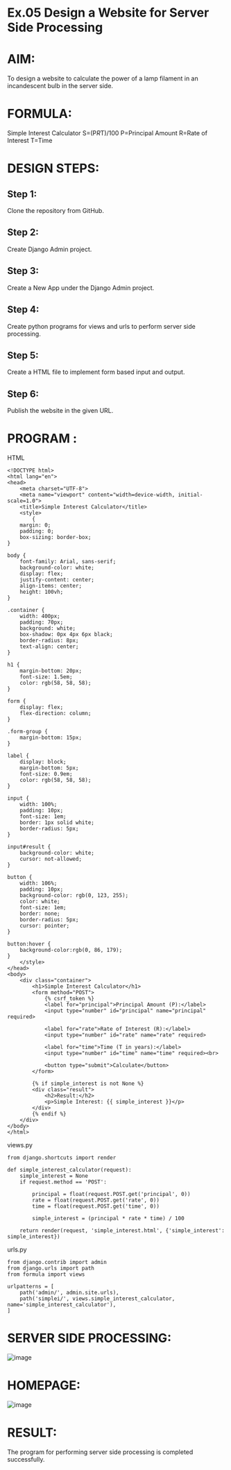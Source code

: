 # Ex.05 Design a Website for Server Side Processing
# AIM:
To design a website to calculate the power of a lamp filament in an incandescent bulb in the server side.

# FORMULA:
Simple Interest Calculator
S=(P*R*T)/100
P=Principal Amount
R=Rate of Interest
T=Time 
# DESIGN STEPS:
## Step 1:
Clone the repository from GitHub.

## Step 2:
Create Django Admin project.

## Step 3:
Create a New App under the Django Admin project.

## Step 4:
Create python programs for views and urls to perform server side processing.

## Step 5:
Create a HTML file to implement form based input and output.

## Step 6:
Publish the website in the given URL.

# PROGRAM :
HTML
```
<!DOCTYPE html>
<html lang="en">
<head>
    <meta charset="UTF-8">
    <meta name="viewport" content="width=device-width, initial-scale=1.0">
    <title>Simple Interest Calculator</title>
    <style>
        {
    margin: 0;
    padding: 0;
    box-sizing: border-box;
}

body {
    font-family: Arial, sans-serif;
    background-color: white;
    display: flex;
    justify-content: center;
    align-items: center;
    height: 100vh;
}

.container {
    width: 400px;
    padding: 70px;
    background: white;
    box-shadow: 0px 4px 6px black;
    border-radius: 8px;
    text-align: center;
}

h1 {
    margin-bottom: 20px;
    font-size: 1.5em;
    color: rgb(58, 58, 58);
}

form {
    display: flex;
    flex-direction: column;
}

.form-group {
    margin-bottom: 15px;
}

label {
    display: block;
    margin-bottom: 5px;
    font-size: 0.9em;
    color: rgb(58, 58, 58);
}

input {
    width: 100%;
    padding: 10px;
    font-size: 1em;
    border: 1px solid white;
    border-radius: 5px;
}

input#result {
    background-color: white;
    cursor: not-allowed;
}

button {
    width: 106%;
    padding: 10px;
    background-color: rgb(0, 123, 255);
    color: white;
    font-size: 1em;
    border: none;
    border-radius: 5px;
    cursor: pointer;
}

button:hover {
    background-color:rgb(0, 86, 179);
}
    </style>
</head>
<body>
    <div class="container">
        <h1>Simple Interest Calculator</h1>
        <form method="POST">
            {% csrf_token %}
            <label for="principal">Principal Amount (P):</label>
            <input type="number" id="principal" name="principal" required>

            <label for="rate">Rate of Interest (R):</label>
            <input type="number" id="rate" name="rate" required>

            <label for="time">Time (T in years):</label>
            <input type="number" id="time" name="time" required><br>

            <button type="submit">Calculate</button>
        </form>

        {% if simple_interest is not None %}
        <div class="result">
            <h2>Result:</h2>
            <p>Simple Interest: {{ simple_interest }}</p>
        </div>
        {% endif %}
    </div>
</body>
</html>
```
views.py
```
from django.shortcuts import render

def simple_interest_calculator(request):
    simple_interest = None
    if request.method == 'POST':
    
        principal = float(request.POST.get('principal', 0))
        rate = float(request.POST.get('rate', 0))
        time = float(request.POST.get('time', 0))

        simple_interest = (principal * rate * time) / 100

    return render(request, 'simple_interest.html', {'simple_interest': simple_interest})

```
urls.py
```
from django.contrib import admin
from django.urls import path
from formula import views

urlpatterns = [
    path('admin/', admin.site.urls),
    path('simplei/', views.simple_interest_calculator, name='simple_interest_calculator'),
]
```
# SERVER SIDE PROCESSING:
![image](https://github.com/user-attachments/assets/536bfa11-f9fc-42e6-b02a-07573488a258)



# HOMEPAGE:
![image](https://github.com/user-attachments/assets/6f41503a-78b4-478b-8ba2-4d8b903bdc13)


# RESULT:
The program for performing server side processing is completed successfully.
